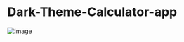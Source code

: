 # Dark-Theme-Calculator-app
![image](https://user-images.githubusercontent.com/66404345/96224036-8a0f9280-0fac-11eb-89e2-546b938d85c0.png)
